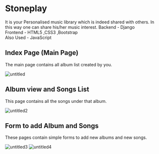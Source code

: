 # Stoneplay 
It is your Personalised music library which is indeed shared with others. In this way one can share his/her music interest.
Backend - Django <br>
Frontend - HTML5 ,CSS3 ,Bootstrap <br>
Also Used - JavaScript <br>

## Index Page (Main Page)
The main page contains all album list created by you.

![untitled](https://user-images.githubusercontent.com/28502097/28982756-8fecb506-7974-11e7-97ea-184d7c11ef0b.png)

## Album view and Songs List
This page contains all the songs under that album.

![untitled2](https://user-images.githubusercontent.com/28502097/28982754-8fdfb428-7974-11e7-979c-d0c30038a735.png)

## Form to add Album and Songs
These pages contain simple forms to add new albums and new songs.

![untitled3](https://user-images.githubusercontent.com/28502097/28982753-8fdf51b8-7974-11e7-9088-06132a922ef3.png)
![untitled4](https://user-images.githubusercontent.com/28502097/28982755-8fe85786-7974-11e7-987b-058f5d900275.png)

